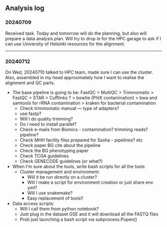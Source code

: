 ## Analysis log

### 20240709
Received task.
Today and tomorrow will do the planning, but also will prepare
a data analysis plan. Will try to drop in for the HPC garage to
ask if I can use University of Helsinki resources for the alignment.

---

### 20240712
On Wed, 20240710 talked to HPC team, made sure I can use the cluster.
Also, assembled in my head approximately how I want to realise the alignment and QC parts.

* The base pipeline is going to be:
FastQC > MultiQC > Trimmomatic > FastQC > STAR > Cufflinks ? > bowtie (PhIX contamination) > bwa and samtools for rRNA contamination > kraken for bacterial contamination
  * Check trimmomatic manual — type of adapters?
  * use fastp?
  * Will I do quality trimming?
  * Do I need to install parallel?
  * Check e-mails from Biomics - contamination? trimming reads? pipeline?
  * Check MHH facility files prepared for Sasha - pipelines? etc
  * Check paper BG cite about the pipeline
  * Check the BG phenotyping paper
  * Check TCGA guidelines
  * Check GENECODE guidelines (or what?)
* When I'm sure about the tools, write bash scripts for all the tools
  * Cluster management and environment:
    * Will it be run directly on a cluster?
    * Will I make a script for environment creation or just share env yml?
    * Will I use snakemake?
    * Easy replacement of tools!!
* Data access scripts:
  * Will I call them from python notebook?
  * Just plug in the dataset GSE and it will download all the FASTQ files
  * Prob just launching a bash script via subprocess.Popen()
